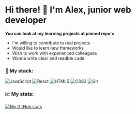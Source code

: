 # Hi there! 👋 I'm Alex, junior web developer

**You can look at my learning projects at pinned repo's**

- I'm willing to contribute to real projects
- Would like to learn new frameworks
- Wish to work with experienced colleagues
- Wanna write clear and readble code


### 🔨 My stack:

![JavaScript](https://img.shields.io/badge/-JavaScript-black?style=flat-square&logo=javascript)
![React](https://img.shields.io/badge/-React-black?style=flat-square&logo=react)
![HTML5](https://img.shields.io/badge/-HTML5-E34F26?style=flat-square&logo=html5&logoColor=white)
![CSS3](https://img.shields.io/badge/-CSS3-1572B6?style=flat-square&logo=css3)
![Git](https://img.shields.io/badge/-Git-black?style=flat-square&logo=git)

### 📈 My stats:

[![My GitHub stats](https://github-readme-stats.vercel.app/api?username=alzot89&show_icons=true&theme=vue&hide=contribs)](https://github.com/alzot89/github-readme-stats)
